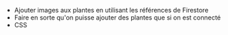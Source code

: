 - Ajouter images aux plantes en utilisant les références de Firestore
- Faire en sorte qu'on puisse ajouter des plantes que si on est connecté
- CSS